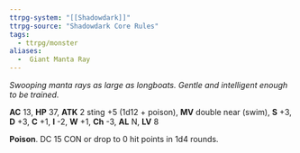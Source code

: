 ```yaml
---
ttrpg-system: "[[Shadowdark]]"
ttrpg-source: "Shadowdark Core Rules"
tags:
  - ttrpg/monster
aliases:
  -  Giant Manta Ray
---
```


_Swooping manta rays as large as longboats. Gentle and intelligent enough to be trained._

**AC** 13, **HP** 37, **ATK** 2 sting +5 (1d12 + poison), **MV** double near (swim), **S** +3, **D** +3, **C** +1, **I** -2, **W** +1, **Ch** -3, **AL** N, **LV** 8

**Poison**. DC 15 CON or drop to 0 hit points in 1d4 rounds.

